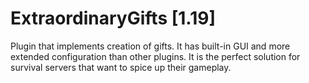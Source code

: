 # ExtraordinaryGifts [1.19]

Plugin that implements creation of gifts. It has built-in GUI and more extended configuration than other plugins. It is the
perfect solution for survival servers that want to spice up their gameplay.

